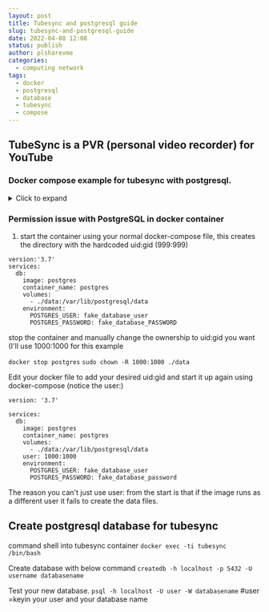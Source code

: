 ```yaml
---
layout: post
title: Tubesync and postgresql guide
slug: tubesync-and-postgresql-guide
date: 2022-04-08 12:08
status: publish
author: plsharevme
categories: 
  - computing network
tags: 
  - docker
  - postgresql
  - database
  - tubesync
  - compose
---
```


## TubeSync is a PVR (personal video recorder) for YouTube

### Docker compose example for tubesync with postgresql.
<details>
  <summary>Click to expand</summary>

```
version: "3.7"
services:
  tubesync:
    image: ghcr.io/meeb/tubesync:latest
    container_name: tubesync
    restart: unless-stopped
    networks:
      - default
    ports:
      - 4848:4848
    volumes:
      - /srv/dev-disk-by-uuid-07a04a45-40a9-4876-a086-7cf85beb3688/data/setting/tubesync:/config
      - /srv/dev-disk-by-uuid-07a04a45-40a9-4876-a086-7cf85beb3688/data/youtube_downloads:/downloads
    environment:
      - TZ=Asia/Kuala_Lumpur
      - PUID=1000
      - PGID=100
      - UMASK=022
      - DATABASE_CONNECTION=postgresql://tubeuser:tubepassword@db:5432/tubedb


  db:
    environment:
     POSTGRES_USER: tubeuser
     POSTGRES_PASSWORD: tubepassword
     POSTGRES_DB: tubedb
      - TZ=Asia/Kuala_Lumpur
    image: postgres:latest
    user: 1000:100
    networks:
      - default
    ports:
      - 5432:5432
    restart: always
    volumes:
      - /srv/dev-disk-by-uuid-07a04a45-40a9-4876-a086-7cf85beb3688/data/setting/postgresql:/var/lib/postgresql/data
```
  
  
  </details>
</details>
  
  ### Permission issue with PostgreSQL in docker container
  
1. start the container using your normal docker-compose file, this creates the directory with the hardcoded uid:gid (999:999)

```
version:'3.7'
services:
  db:
    image: postgres
    container_name: postgres
    volumes:
      - ./data:/var/lib/postgresql/data
    environment:
      POSTGRES_USER: fake_database_user
      POSTGRES_PASSWORD: fake_database_PASSWORD
 ```     
      
stop the container and manually change the ownership to uid:gid you want (I'll use 1000:1000 for this example

`docker stop postgres`
`sudo chown -R 1000:1000 ./data `

Edit your docker file to add your desired uid:gid and start it up again using docker-compose (notice the user:)
```
version: '3.7'

services:
  db:
    image: postgres
    container_name: postgres
    volumes:
      - ./data:/var/lib/postgresql/data
    user: 1000:1000
    environment:
      POSTGRES_USER: fake_database_user
      POSTGRES_PASSWORD: fake_database_password
 ```     
The reason you can't just use user: from the start is that if the image runs as a different user it fails to create the data files.

## Create postgresql database for tubesync

command shell into tubesync container
`docker exec -ti tubesync /bin/bash`

Create database with below command
`createdb -h localhost -p 5432 -U username databasename`

Test your new database.
`psql -h localhost -U user -W databasename`  #user =keyin your user and your database name 
